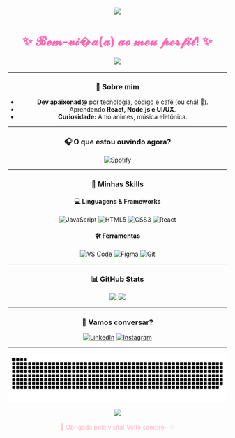 <div align="center" style="width:100%; height:auto; background-image: url('https://i.pinimg.com/736x/9f/61/34/9f61344de25000ca4175073a203ca470.jpg'); background-size: cover; background-repeat: no-repeat; padding: 20px; border-radius: 10px;">
    <img src="https://i.pinimg.com/originals/95/ef/b8/95efb8425d270933e5e890b33ab5ef70.gif" width="200px">
  <!-- Seu conteúdo aqui -->
 <h1 align="center" style="color:hotpink;">✨ 𝓑𝓮𝓶-𝓿𝓲�𝓪(𝓪) 𝓪𝓸 𝓶𝓮𝓾 𝓹𝓮𝓻𝓯𝓲𝓵! ✨</h1>
<p align="center"> 
  <img src="https://media.giphy.com/media/v1.Y2lkPTc5MGI3NjExcWJ4eWZqYjV4d2VtY3F5bGJ5ZzV6ZzJ6ZzJ6ZzJ6ZzJ6ZzJ6ZzJ6ZzJ6Z3hyZGVnaW5nX2dpZg==" width="300px">
</p>

---

### 🌷 **Sobre mim**  
- **Dev apaixonad@** por tecnologia, código e café (ou chá! 🍵).  
- Aprendendo **React, Node.js e UI/UX**.  
- **Curiosidade:** Amo animes, música eletônica.  

---

### 🎧 **O que estou ouvindo agora?**  
[![Spotify](https://spotify-github-profile.kittinanx.com/api/view?uid=31qd7t3n3pko2nu272rtnsswcd3a&cover_image=true&theme=novatorem&bar_color=ff69b4&bar_color_cover=true)](https://open.spotify.com/user/31qd7t3n3pko2nu272rtnsswcd3a)  


---

### 🌸 **Minhas Skills**  
#### 💻 **Linguagens & Frameworks**  
![JavaScript](https://img.shields.io/badge/-JavaScript-ff69b4?style=for-the-badge&logo=javascript&logoColor=white)
![HTML5](https://img.shields.io/badge/-HTML5-ff69b4?style=for-the-badge&logo=html5&logoColor=white)
![CSS3](https://img.shields.io/badge/-CSS3-ff69b4?style=for-the-badge&logo=css3&logoColor=white)
![React](https://img.shields.io/badge/-React-ff69b4?style=for-the-badge&logo=react&logoColor=white)  

#### 🛠️ **Ferramentas**  
![VS Code](https://img.shields.io/badge/-VSCode-ffb6c1?style=for-the-badge&logo=visual-studio-code&logoColor=white)
![Figma](https://img.shields.io/badge/-Figma-ffb6c1?style=for-the-badge&logo=figma&logoColor=white)
![Git](https://img.shields.io/badge/-Git-ffb6c1?style=for-the-badge&logo=git&logoColor=white)  

---

### 📊 **GitHub Stats**  
<div align="center">  
  <img src="https://github-readme-stats.vercel.app/api?username=animes-web&theme=rose_pine&show_icons=true&hide_border=true&count_private=true" width="48%">  
  <img src="https://github-readme-stats.vercel.app/api/top-langs/?username=Animes-web&theme=radical&hide_border=true&layout=compact" width="45%">  
</div>  

---

### 💌 **Vamos conversar?**  
[![LinkedIn](https://img.shields.io/badge/-LinkedIn-ff69b4?style=for-the-badge&logo=linkedin&logoColor=white)](https://www.linkedin.com/in/wenvel-kaique-989230310/)
[![Instagram](https://img.shields.io/badge/-Instagram-ff69b4?style=for-the-badge&logo=instagram&logoColor=white)](https://instagram.com/seu_user)  

---

<p align="center">
  <img src="https://github.com/Platane/snk/raw/output/github-contribution-grid-snake.svg" />
</p>

<p align="center">
  <img src="https://media.giphy.com/media/v1.Y2lkPTc5MGI3NjExYTJ0YjB0N3ZqYzB0N3ZqYzB0N3ZqYzB0N3ZqYzB0N3ZqYzB0N3ZqYzB0N3ZqYzB0N3ZqYzB0/giphy.gif" width="150px">
</p>

<p align="center" style="color:lightpink;">💖 Obrigada pela visita! Volte sempre~ ✨</p>

  
</div>
